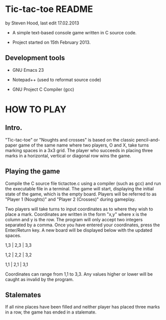 Tic-tac-toe README
==================
by Steven Hood, last edit 17.02.2013

- A simple text-based console game written in C source code.

- Project started on 15th February 2013.

Development tools
-----------------

- GNU Emacs 23

- Notepad++ (used to reformat source code)

- GNU Project C Compiler (gcc)


HOW TO PLAY
===========

Intro.
------

  "Tic-tac-toe" or "Noughts and crosses" is based on the classic pencil-and-paper game of the same name where two players, O and X, take turns marking spaces in a 3x3 grid. The player who succeeds in placing three marks in a horizontal, vertical or diagonal row wins the game.

Playing the game
----------------

  Compile the C source file tictactoe.c using a compiler (such as gcc) and run the executable file in a terminal. The game will start, displaying the initial state of the game, which is the empty board. Players will be referred to as "Player 1 (Noughts)" and "Player 2 (Crosses)" during gameplay.

  Two players will take turns to input coordinates as to where they wish to place a mark. Coordinates are written in the form "x,y" where x is the column and y is the row. The program will only accept two integers separated by a comma. Once you have entered your coordinates, press the Enter/Return key. A new board will be displayed below with the updated spaces.

   1,3 | 2,3 | 3,3
   
   1,2 | 2,2 | 3,2
   
   1,1 | 2,1 | 3,1

  Coordinates can range from 1,1 to 3,3. Any values higher or lower will be caught as invalid by the program.

Stalemates
----------

  If all nine places have been filled and neither player has placed three marks in a row, the game has ended in a stalemate.
